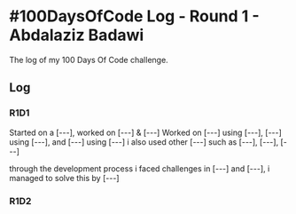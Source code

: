 # #100DaysOfCode Log - Round 1 - Abdalaziz Badawi

The log of my 100 Days Of Code challenge.

## Log

### R1D1 

Started on a [---], worked on [---] & [---]
Worked on [---] using [---], [---] using [---], and [---] using [---]
i also used other [---] such as [---], [---], [---]

through the development process i faced challenges in [---] and [---], i managed to solve this by [---]



### R1D2
